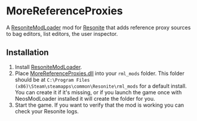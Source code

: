 # MoreReferenceProxies

A [ResoniteModLoader](https://github.com/resonite-modding-group/ResoniteModLoader) mod for [Resonite](https://resonite.com/) that adds reference proxy sources to bag editors, list editors, the user inspector.

## Installation
1. Install [ResoniteModLoader](https://github.com/resonite-modding-group/ResoniteModLoader).
1. Place [MoreReferenceProxies.dll](https://github.com/TheJebForge/ResoniteMoreReferenceProxies/releases/latest/download/MoreReferenceProxies.dll) into your `rml_mods` folder. This folder should be at `C:\Program Files (x86)\Steam\steamapps\common\Resonite\rml_mods` for a default install. You can create it if it's missing, or if you launch the game once with NeosModLoader installed it will create the folder for you.
1. Start the game. If you want to verify that the mod is working you can check your Resonite logs.